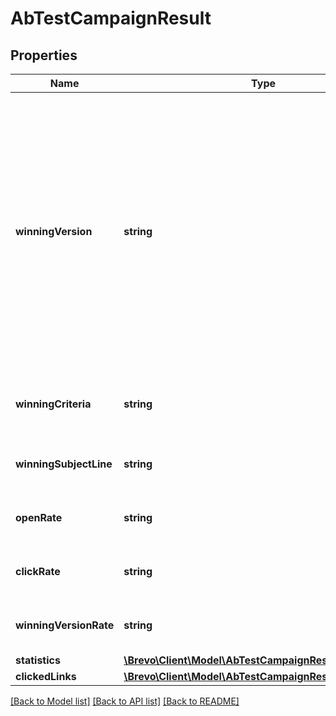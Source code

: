 # AbTestCampaignResult

## Properties
Name | Type | Description | Notes
------------ | ------------- | ------------- | -------------
**winningVersion** | **string** | Winning Campaign Info. pending &#x3D; Campaign has been picked for sending and winning version is yet to be decided, tie &#x3D; A tie happened between both the versions, notAvailable &#x3D; Campaign has not yet been picked for sending. | [optional] 
**winningCriteria** | **string** | Criteria choosen for winning version (Open/Click) | [optional] 
**winningSubjectLine** | **string** | Subject Line of current winning version | [optional] 
**openRate** | **string** | Open rate for current winning version | [optional] 
**clickRate** | **string** | Click rate for current winning version | [optional] 
**winningVersionRate** | **string** | Open/Click rate for the winner version | [optional] 
**statistics** | [**\Brevo\Client\Model\AbTestCampaignResultStatistics**](AbTestCampaignResultStatistics.md) |  | [optional] 
**clickedLinks** | [**\Brevo\Client\Model\AbTestCampaignResultClickedLinks**](AbTestCampaignResultClickedLinks.md) |  | [optional] 

[[Back to Model list]](../../README.md#documentation-for-models) [[Back to API list]](../../README.md#documentation-for-api-endpoints) [[Back to README]](../../README.md)


